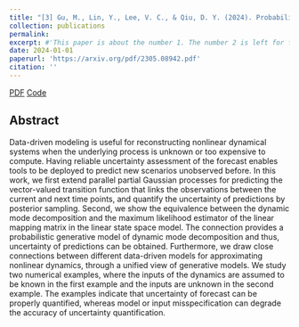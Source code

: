 ```yaml
---
title: "[3] Gu, M., Lin, Y., Lee, V. C., & Qiu, D. Y. (2024). Probabilistic forecast of nonlinear dynamical systems with uncertainty quantification. Physica D: Nonlinear Phenomena, 457, 133938."
collection: publications
permalink: 
excerpt: #'This paper is about the number 1. The number 2 is left for future work.'
date: 2024-01-01
paperurl: 'https://arxiv.org/pdf/2305.08942.pdf'
citation: ''
---
```










[PDF](https://arxiv.org/pdf/2305.08942.pdf)
[Code](https://github.com/UncertaintyQuantification/forecast_dynamical_systems)


## Abstract
Data-driven modeling is useful for reconstructing nonlinear dynamical systems when the underlying process is unknown or too expensive to compute.
Having reliable uncertainty assessment of the forecast enables tools to be deployed to predict new scenarios unobserved before. In this work, we first extend parallel partial Gaussian processes for predicting the vector-valued transition function that links the observations between the current and next time points, and quantify the uncertainty of predictions by posterior sampling. Second, we show the equivalence between the dynamic mode decomposition and the maximum likelihood estimator of the linear mapping matrix in the linear state space model. The connection provides a probabilistic generative model of dynamic mode decomposition and thus, uncertainty of predictions can be obtained. Furthermore, we draw close connections between different data-driven models for approximating nonlinear dynamics, through a unified view of generative models. We study two numerical examples, where the inputs of the dynamics are assumed to be known in the first example and the inputs are unknown in the second example. The examples indicate that uncertainty of forecast can be properly quantified, whereas model or input misspecification can degrade the accuracy of uncertainty quantification.

